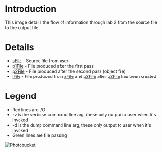 # Introduction #

This image details the flow of information through lab 2 from the source file to the output file.


# Details #
  * [sFile](sFile.md) - Source file from user
  * [p1File](p1File.md) - File produced after the first pass
  * [p2File](p2File.md) - File produced after the second pass (object file)
  * [lFile](lFile.md) - File produced from [sFile](sFile.md) and [p2File](p2File.md) after [p2File](p2File.md) has been created

# Legend #
  * Red lines are I/O
  * -v is the verbose command line arg, these only output to user when it's invoked
  * -d is the dump command line arg, these only output to user when it's invoked
  * Green lines are file passing
<img src='http://i208.photobucket.com/albums/bb173/Jazzepi/Capture.jpg' alt='Photobucket' border='0'>